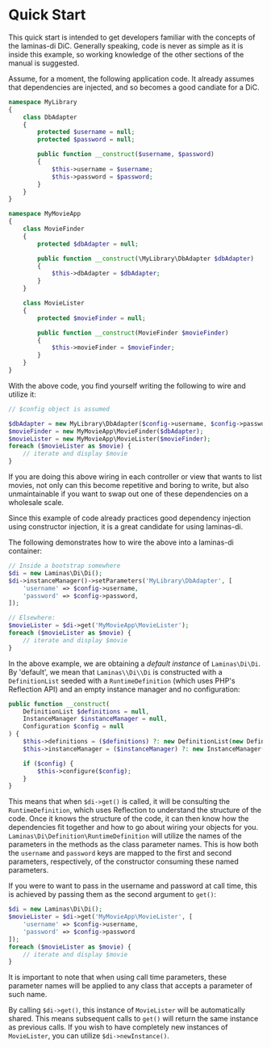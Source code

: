 # Quick Start

This quick start is intended to get developers familiar with the concepts of the
laminas-di DiC.  Generally speaking, code is never as simple as it is inside this
example, so working knowledge of the other sections of the manual is suggested.

Assume, for a moment, the following application code. It already assumes that
dependencies are injected, and so becomes a good candiate for a DiC.

```php
namespace MyLibrary
{
    class DbAdapter
    {
        protected $username = null;
        protected $password = null;

        public function __construct($username, $password)
        {
            $this->username = $username;
            $this->password = $password;
        }
    }
}

namespace MyMovieApp
{
    class MovieFinder
    {
        protected $dbAdapter = null;

        public function __construct(\MyLibrary\DbAdapter $dbAdapter)
        {
            $this->dbAdapter = $dbAdapter;
        }
    }

    class MovieLister
    {
        protected $movieFinder = null;

        public function __construct(MovieFinder $movieFinder)
        {
            $this->movieFinder = $movieFinder;
        }
    }
}
```

With the above code, you find yourself writing the following to wire and utilize
it:

```php
// $config object is assumed

$dbAdapter = new MyLibrary\DbAdapter($config->username, $config->password);
$movieFinder = new MyMovieApp\MovieFinder($dbAdapter);
$movieLister = new MyMovieApp\MovieLister($movieFinder);
foreach ($movieLister as $movie) {
    // iterate and display $movie
}
```

If you are doing this above wiring in each controller or view that wants to list
movies, not only can this become repetitive and boring to write, but also
unmaintainable if you want to swap out one of these dependencies on a wholesale
scale.

Since this example of code already practices good dependency injection using
constructor injection, it is a great candidate for using laminas-di.

The following demonstrates how to wire the above into a laminas-di container:

```php
// Inside a bootstrap somewhere
$di = new Laminas\Di\Di();
$di->instanceManager()->setParameters('MyLibrary\DbAdapter', [
    'username' => $config->username,
    'password' => $config->password,
]);

// Elsewhere:
$movieLister = $di->get('MyMovieApp\MovieLister');
foreach ($movieLister as $movie) {
    // iterate and display $movie
}
```

In the above example, we are obtaining a *default instance* of `Laminas\Di\Di`. By
'default', we mean that `Laminas\\Di\\Di` is constructed with a `DefinitionList`
seeded with a `RuntimeDefinition` (which uses PHP's Reflection API) and an empty
instance manager and no configuration:

```php
public function __construct(
    DefinitionList $definitions = null,
    InstanceManager $instanceManager = null,
    Configuration $config = null
) {
    $this->definitions = ($definitions) ?: new DefinitionList(new Definition\RuntimeDefinition());
    $this->instanceManager = ($instanceManager) ?: new InstanceManager();

    if ($config) {
        $this->configure($config);
    }
}
```

This means that when `$di->get()` is called, it will be consulting the
`RuntimeDefinition`, which uses Reflection to understand the structure of the
code. Once it knows the structure of the code, it can then know how the
dependencies fit together and how to go about wiring your objects for you.
`Laminas\Di\Definition\RuntimeDefinition` will utilize the names of the parameters
in the methods as the class parameter names. This is how both the `username` and
`password` keys are mapped to the first and second parameters, respectively, of
the constructor consuming these named parameters.

If you were to want to pass in the username and password at call time, this is
achieved by passing them as the second argument to `get()`:

```php
$di = new Laminas\Di\Di();
$movieLister = $di->get('MyMovieApp\MovieLister', [
    'username' => $config->username,
    'password' => $config->password
]);
foreach ($movieLister as $movie) {
    // iterate and display $movie
}
```

It is important to note that when using call time parameters, these parameter
names will be applied to any class that accepts a parameter of such name.

By calling `$di->get()`, this instance of `MovieLister` will be automatically
shared. This means subsequent calls to `get()` will return the same instance as
previous calls. If you wish to have completely new instances of `MovieLister`,
you can utilize `$di->newInstance()`.
